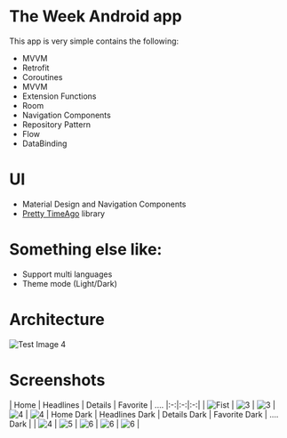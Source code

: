 # The Week Android app

This app is very simple contains the following:

- MVVM
- Retrofit
- Coroutines
- MVVM
- Extension Functions
- Room
- Navigation Components
- Repository Pattern
- Flow
- DataBinding

# UI

- Material Design and Navigation Components
- [Pretty TimeAgo](https://github.com/shamalka/Pretty-TimeAgo-android-library) library

# Something else like:

- Support multi languages
- Theme mode (Light/Dark)

# Architecture

![Test Image 4](https://developer.android.com/topic/libraries/architecture/images/final-architecture.png)

# Screenshots
| Home |  Headlines | Details | Favorite | ....
|:-:|:-:|:-:|
| ![Fist](screenshots/1.png?raw=true) | ![3](screenshots/2.png?raw=true) | ![3](screenshots/3.png?raw=true) | ![4](screenshots/4.png?raw=true) | ![4](screenshots/6.png?raw=true)
| Home Dark | Headlines Dark |  Details Dark | Favorite Dark | .... Dark |
| ![4](screenshots/7.png?raw=true) | ![5](screenshots/11.png?raw=true) | ![6](screenshots/8.png?raw=true) | ![6](screenshots/10.png?raw=true) | ![6](screenshots/12.png?raw=true) |
